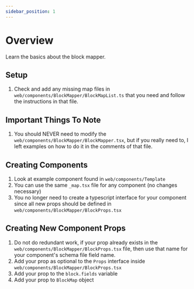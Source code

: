 ```yaml
---
sidebar_position: 1
---
```


# Overview

Learn the basics about the block mapper.

## Setup

1. Check and add any missing map files in `web/components/BlockMapper/BlockMapList.ts` that you need and follow the instructions in that file.

## Important Things To Note

1. You should NEVER need to modify the `web/components/BlockMapper/BlockMapper.tsx`, but if you really need to, I left examples on how to do it in the comments of that file.

## Creating Components

1. Look at example component found in `web/components/Template`
2. You can use the same `_map.tsx` file for any component (no changes necessary)
3. You no longer need to create a typescript interface for your component since all new props should be defined in `web/components/BlockMapper/BlockProps.tsx`

## Creating New Component Props

1. Do not do redundant work, if your prop already exists in the `web/components/BlockMapper/BlockProps.tsx` file, then use that name for your component's schema file field name.
2. Add your prop as optional to the `Props` interface inside `web/components/BlockMapper/BlockProps.tsx`
3. Add your prop to the `block.fields` variable
4. Add your prop to `BlockMap` object
